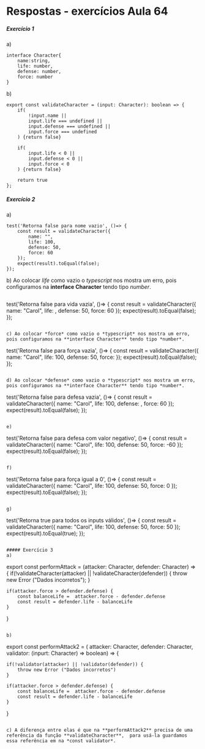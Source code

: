 # Respostas - exercícios Aula 64
##### Exercício 1
a) 
```
interface Character{
    name:string,
    life: number,
    defense: number,
    force: number
} 
```
b) 
```
export const validateCharacter = (input: Character): boolean => {
    if(
        !input.name ||
        input.life === undefined ||
        input.defense === undefined || 
        input.force === undefined  
    ) {return false}
    
    if(
        input.life < 0 ||
        input.defense < 0 ||
        input.force < 0   
    ) {return false}

    return true
};
```

##### Exercício 2
a) 
```
test('Retorna false para nome vazio', ()=> {
    const result = validateCharacter({
        name: "",
        life: 100, 
        defense: 50,
        force: 60
    });
    expect(result).toEqual(false);
});
```

b) Ao colocar *life* como vazio o *typescript* nos mostra um erro, pois configuramos na **interface Character** tendo tipo *number*.
```
```
test('Retorna false para vida vazia', ()=> {
    const result = validateCharacter({
        name: "Carol",
        life: , 
        defense: 50,
        force: 60
    });
    expect(result).toEqual(false);
});
```

c) Ao colocar *force* como vazio o *typescript* nos mostra um erro, pois configuramos na **interface Character** tendo tipo *number*.
```
test('Retorna false para força vazia', ()=> {
    const result = validateCharacter({
        name: "Carol",
        life: 100, 
        defense: 50,
        force: 
    });
    expect(result).toEqual(false);
});
```

d) Ao colocar *defense* como vazio o *typescript* nos mostra um erro, pois configuramos na **interface Character** tendo tipo *number*.
```
test('Retorna false para defesa vazia', ()=> {
    const result = validateCharacter({
        name: "Carol",
        life: 100, 
        defense: ,
        force: 60
    });
    expect(result).toEqual(false);
});
```

e) 
```
test('Retorna false para defesa com valor negativo', ()=> {
    const result = validateCharacter({
        name: "Carol",
        life: 100, 
        defense: 50,
        force: -60
    });
    expect(result).toEqual(false);
}); 
```

f)
```
test('Retorna false para força igual a 0', ()=> {
    const result = validateCharacter({
        name: "Carol",
        life: 100, 
        defense: 50,
        force: 0
    });
    expect(result).toEqual(false);
});
```

g) 
```
test('Retorna true para todos os inputs válidos', ()=> {
    const result = validateCharacter({
        name: "Carol",
        life: 100, 
        defense: 50,
        force: 50
    });
    expect(result).toEqual(true);
});
```

##### Exercício 3
a) 
```
export const performAttack = (attacker: Character, defender: Character) => {
    if(!validateCharacter(attacker) || !validateCharacter(defender)) {
        throw new Error ("Dados incorretos");
    }

    if(attacker.force > defender.defense) {
        const balanceLife =  attacker.force - defender.defense
        const result = defender.life - balanceLife
    }
}
```

b) 
```
export const performAttack2 = (
    attacker: Character,
    defender: Character,
    validator: (inpurt: Character) => boolean) => {
        
    if(!validator(attacker) || !validator(defender)) {
        throw new Error ("Dados incorretos")
    }

    if(attacker.force > defender.defense) {
        const balanceLife =  attacker.force - defender.defense
        const result = defender.life - balanceLife
    }
}
```

c) A diferença entre elas é que na **performAttack2** precisa de uma referência da função **validateCharacter**,  para usá-la guardamos essa referência em na *const validator*.




